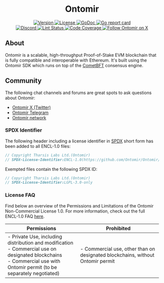 <!--
parent:
  order: false
-->

<div align="center">
  <h1> Ontomir </h1>
</div>

<div align="center">
  <a href="https://github.com/Ontomir/Ontomir/releases/latest">
    <img alt="Version" src="https://img.shields.io/github/tag/Ontomir/Ontomir.svg" />
  </a>
  <a href="https://github.com/Ontomir/Ontomir/blob/main/LICENSE">
    <img alt="License" src="https://img.shields.io/github/license/Ontomir/Ontomir.svg" />
  </a>
  <a href="https://pkg.go.dev/github.com/Ontomir/Ontomir">
    <img alt="GoDoc" src="https://godoc.org/github.com/Ontomir/Ontomir?status.svg" />
  </a>
  <a href="https://goreportcard.com/report/github.com/Ontomir/Ontomir">
    <img alt="Go report card" src="https://goreportcard.com/badge/github.com/Ontomir/Ontomir"/>
  </a>
</div>
<div align="center">
  <a href="https://discord.gg/Ontomir">
    <img alt="Discord" src="https://img.shields.io/discord/809048090249134080.svg" />
  </a>
  <a href="https://github.com/Ontomir/Ontomir/actions?query=branch%3Amain+workflow%3ALint">
    <img alt="Lint Status" src="https://github.com/Ontomir/Ontomir/actions/workflows/lint.yml/badge.svg?branch=main" />
  </a>
  <a href="https://codecov.io/gh/Ontomir/Ontomir">
    <img alt="Code Coverage" src="https://codecov.io/gh/Ontomir/Ontomir/branch/main/graph/badge.svg" />
  </a>
  <a href="https://x.com/OntomirOrg">
    <img alt="Follow Ontomir on X" src="https://x.com/OntomirOrg"/>
  </a>
</div>

## About

Ontomir is a scalable, high-throughput Proof-of-Stake EVM blockchain
that is fully compatible and interoperable with Ethereum.
It's built using the Ontomir SDK
which runs on top of the [CometBFT](https://github.com/cometbft/cometbft) consensus engine.

## Community

The following chat channels and forums are great spots to ask questions about Ontomir:

- [Ontomir X (Twitter)](https://x.com/OntomirOrg)
- [Ontomir Telegram](https://t.me/Ontomirchain)
- [Ontomir network](https://ontomir.network)

### SPDX Identifier

The following header including a license identifier in [SPDX](https://spdx.dev/learn/handling-license-info/)
short form has been added to all ENCL-1.0 files:

```go
// Copyright Tharsis Labs Ltd.(Ontomir)
// SPDX-License-Identifier:ENCL-1.0(https://github.com/Ontomir/Ontomir/blob/main/LICENSE)
```

Exempted files contain the following SPDX ID:

```go
// Copyright Tharsis Labs Ltd.(Ontomir)
// SPDX-License-Identifier:LGPL-3.0-only
```

### License FAQ

Find below an overview of the Permissions and Limitations of the Ontomir Non-Commercial License 1.0.
For more information, check out the full ENCL-1.0 FAQ [here](./LICENSE_FAQ.md).

| Permissions                                                                                                                                                                    | Prohibited                                                                     |
| ------------------------------------------------------------------------------------------------------------------------------------------------------------------------------ | ------------------------------------------------------------------------------ |
| - Private Use, including distribution and modification<br />- Commercial use on designated blockchains<br />- Commercial use with Ontomir permit (to be separately negotiated) | - Commercial use, other than on designated blockchains, without Ontomir permit |
